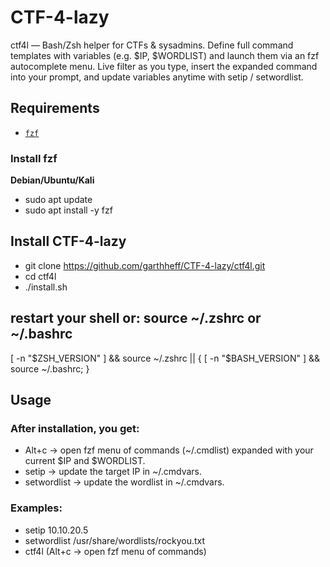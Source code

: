 # CTF-4-lazy
ctf4l — Bash/Zsh helper for CTFs &amp; sysadmins. Define full command templates with variables (e.g. $IP, $WORDLIST) and launch them via an fzf autocomplete menu. Live filter as you type, insert the expanded command into your prompt, and update variables anytime with setip / setwordlist.

## Requirements
- [`fzf`](https://github.com/junegunn/fzf)

### Install fzf
**Debian/Ubuntu/Kali**
* sudo apt update
* sudo apt install -y fzf

## Install CTF-4-lazy
* git clone https://github.com/garthheff/CTF-4-lazy/ctf4l.git
* cd ctf4l
* ./install.sh

## restart your shell or: source ~/.zshrc  or ~/.bashrc
[ -n "$ZSH_VERSION" ] && source ~/.zshrc || { [ -n "$BASH_VERSION" ] && source ~/.bashrc; }

## Usage

### After installation, you get:

* Alt+c → open fzf menu of commands (~/.cmdlist) expanded with your current $IP and $WORDLIST.
* setip <ip> → update the target IP in ~/.cmdvars.
* setwordlist <path> → update the wordlist in ~/.cmdvars.

### Examples:
* setip 10.10.20.5
* setwordlist /usr/share/wordlists/rockyou.txt
* ctf4l (Alt+c → open fzf menu of commands)
